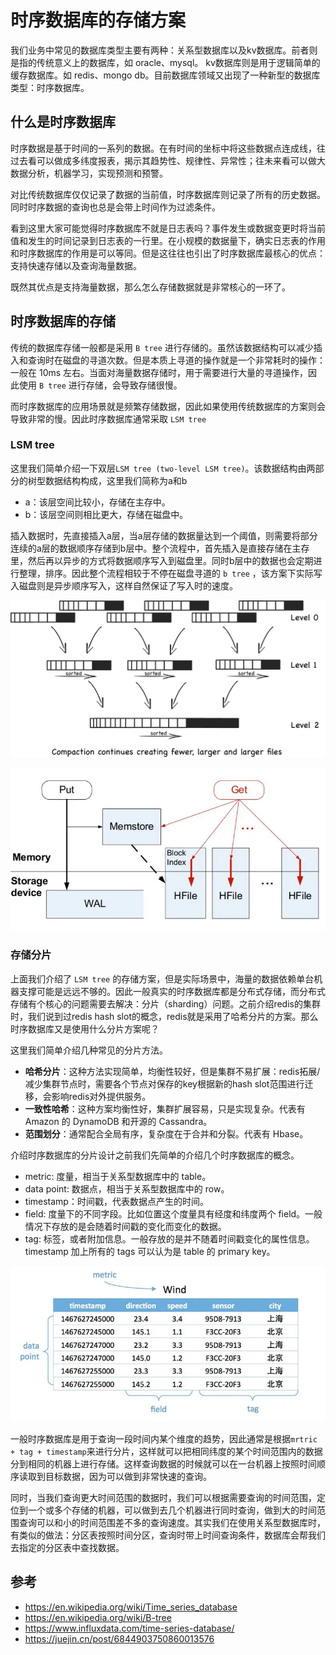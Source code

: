 # 时序数据库的存储方案

我们业务中常见的数据库类型主要有两种：关系型数据库以及kv数据库。前者则是指的传统意义上的数据库，如 oracle、mysql。 kv数据库则是用于逻辑简单的缓存数据库。如 redis、mongo db。目前数据库领域又出现了一种新型的数据库类型：时序数据库。

## 什么是时序数据库

时序数据是基于时间的一系列的数据。在有时间的坐标中将这些数据点连成线，往过去看可以做成多纬度报表，揭示其趋势性、规律性、异常性；往未来看可以做大数据分析，机器学习，实现预测和预警。

对比传统数据库仅仅记录了数据的当前值，时序数据库则记录了所有的历史数据。同时时序数据的查询也总是会带上时间作为过滤条件。

看到这里大家可能觉得时序数据库不就是日志表吗？事件发生或数据变更时将当前值和发生的时间记录到日志表的一行里。在小规模的数据量下，确实日志表的作用和时序数据库的作用是可以等同。但是这往往也引出了时序数据库最核心的优点：支持快速存储以及查询海量数据。

既然其优点是支持海量数据，那么怎么存储数据就是非常核心的一环了。

## 时序数据库的存储

传统的数据库存储一般都是采用 `B tree` 进行存储的。虽然该数据结构可以减少插入和查询时在磁盘的寻道次数。但是本质上寻道的操作就是一个非常耗时的操作：一般在 10ms 左右。当面对海量数据存储时，用于需要进行大量的寻道操作，因此使用 `B tree` 进行存储，会导致存储很慢。

而时序数据库的应用场景就是频繁存储数据，因此如果使用传统数据库的方案则会导致非常的慢。因此时序数据库通常采取 `LSM tree`

### LSM tree

这里我们简单介绍一下双层`LSM tree (two-level LSM tree)`。该数据结构由两部分的树型数据结构构成，这里我们简称为a和b

- a：该层空间比较小，存储在主存中。
- b：该层空间则相比更大，存储在磁盘中。

插入数据时，先直接插入a层，当a层存储的数据量达到一个阈值，则需要将部分连续的a层的数据顺序存储到b层中。整个流程中，首先插入是直接存储在主存里，然后再以异步的方式将数据顺序写入到磁盘里。同时b层中的数据也会定期进行整理，排序。因此整个流程相较于不停在磁盘寻道的 `b tree` ，该方案下实际写入磁盘则是异步顺序写入，这样自然保证了写入时的速度。

![image](./asset/TSDB_1.PNG)

![image](./asset/TSDB_2.PNG)

### 存储分片

上面我们介绍了 `LSM tree` 的存储方案，但是实际场景中，海量的数据依赖单台机器支撑可能是远远不够的。因此一般真实的时序数据库都是分布式存储，而分布式存储有个核心的问题需要去解决：分片（sharding）问题。之前介绍redis的集群时，我们说到过redis hash slot的概念，redis就是采用了哈希分片的方案。那么时序数据库又是使用什么分片方案呢？

这里我们简单介绍几种常见的分片方法。
- **哈希分片**：这种方法实现简单，均衡性较好，但是集群不易扩展：redis拓展/减少集群节点时，需要各个节点对保存的key根据新的hash slot范围进行迁移，会影响redis对外提供服务。
- **一致性哈希**：这种方案均衡性好，集群扩展容易，只是实现复杂。代表有 Amazon 的 DynamoDB 和开源的 Cassandra。
- **范围划分**：通常配合全局有序，复杂度在于合并和分裂。代表有 Hbase。

介绍时序数据库的分片设计之前我们先简单的介绍几个时序数据库的概念。
- metric: 度量，相当于关系型数据库中的 table。
- data point: 数据点，相当于关系型数据库中的 row。
- timestamp：时间戳，代表数据点产生的时间。
- field: 度量下的不同字段。比如位置这个度量具有经度和纬度两个 field。一般情况下存放的是会随着时间戳的变化而变化的数据。
- tag: 标签，或者附加信息。一般存放的是并不随着时间戳变化的属性信息。timestamp 加上所有的 tags 可以认为是 table 的 primary key。

![image](./asset/TSDB_3.PNG)

一般时序数据库是用于查询一段时间内某个维度的趋势，因此通常是根据`mrtric + tag + timestamp`来进行分片，这样就可以把相同纬度的某个时间范围内的数据分到相同的机器上进行存储。这样查询数据的时候就可以在一台机器上按照时间顺序读取到目标数据，因为可以做到非常快速的查询。

同时，当我们查询更大时间范围的数据时，我们可以根据需要查询的时间范围，定位到一个或多个存储的机器，可以做到去几个机器进行同时查询，做到大的时间范围查询可以和小的时间范围差不多的查询速度。其实我们在使用关系型数据库时，有类似的做法：分区表按照时间分区，查询时带上时间查询条件，数据库会帮我们去指定的分区表中查找数据。

## 参考
- https://en.wikipedia.org/wiki/Time_series_database
- https://en.wikipedia.org/wiki/B-tree
- https://www.influxdata.com/time-series-database/
- https://juejin.cn/post/6844903750860013576